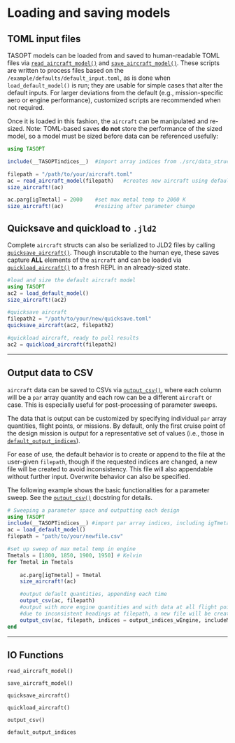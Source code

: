 # Loading and saving models

## TOML input files

TASOPT models can be loaded from and saved to human-readable TOML files via [`read_aircraft_model()`](@ref) and [`save_aircraft_model()`](@ref). These scripts are written to process files based on the `/example/defaults/default_input.toml`, as is done when `load_default_model()` is run; they are usable for simple cases that alter the default inputs. For larger deviations from the default (e.g., mission-specific aero or engine performance), customized scripts are recommended when not required.

Once it is loaded in this fashion, the `aircraft` can be manipulated and re-sized. Note: TOML-based saves **do not** store the performance of the sized model, so a model must be sized before data can be referenced usefully:

```julia
using TASOPT

include(__TASOPTindices__)  #import array indices from ./src/data_structs/index.inc, including igTmetal

filepath = "/path/to/your/aircraft.toml"
ac = read_aircraft_model(filepath)   #creates new aircraft using default input .toml
size_aircraft!(ac)

ac.parg[igTmetal] = 2000    #set max metal temp to 2000 K
size_aircraft!(ac)          #resizing after parameter change
```

## Quicksave and quickload to `.jld2`

Complete `aircraft` structs can also be serialized to JLD2 files by calling [`quicksave_aircraft()`](@ref). Though inscrutable to the human eye, these saves capture **ALL** elements of the `aircraft` and can be loaded via [`quickload_aircraft()`](@ref) to a fresh REPL in an already-sized state.

```julia
#load and size the default aircraft model
using TASOPT
ac2 = load_default_model()
size_aircraft!(ac2)

#quicksave aircraft
filepath2 = "/path/to/your/new/quicksave.toml"
quicksave_aircraft(ac2, filepath2)

#quickload aircraft, ready to pull results
ac2 = quickload_aircraft(filepath2)
```


---

## Output data to CSV

`aircraft` data can be saved to CSVs via [`output_csv()`](@ref), where each column will be a `par` array quantity and each row can be a different `aircraft` or case. This is especially useful for post-processing of parameter sweeps.

The data that is output can be customized by specifying individual `par` array quantities, flight points, or missions. By default, only the first cruise point of the design mission is output for a representative set of values (i.e., those in [`default_output_indices`](@ref)). 

For ease of use, the default behavior is to create or append to the file at the user-given `filepath`, though if the requested indices are changed, a new file will be created to avoid inconsistency. This file will also appendable without further input. Overwrite behavior can also be specified.

The following example shows the basic functionalities for a parameter sweep. See the [`output_csv()`](@ref) docstring for details.


```julia 
# Sweeping a parameter space and outputting each design
using TASOPT
include(__TASOPTindices__) #import par array indices, including igTmetal
ac = load_default_model()
filepath = "path/to/your/newfile.csv"

#set up sweep of max metal temp in engine
Tmetals = [1800, 1850, 1900, 1950] # Kelvin
for Tmetal in Tmetals
    
    ac.parg[igTmetal] = Tmetal
    size_aircraft!(ac)

    #output default quantities, appending each time
    output_csv(ac, filepath) 
    #output with more engine quantities and with data at all flight points
    #due to inconsistent headings at filepath, a new file will be created and appended to
    output_csv(ac, filepath, indices = output_indices_wEngine, includeMissions = true)  
end
```

---

## IO Functions

```@docs
read_aircraft_model()

save_aircraft_model()

quicksave_aircraft()

quickload_aircraft()

output_csv()

default_output_indices
```
